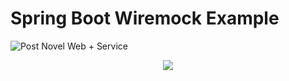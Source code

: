 # Spring Boot Wiremock Example

![Post Novel Web + Service](https://github.com/Artemas-Muzanenhamo/spring-boot-wiremock-example/workflows/Java%20CI%20with%20Gradle/badge.svg?branch=develop)

<p align="center">
    <img src="https://user-images.githubusercontent.com/29547780/78503146-b96f5800-775c-11ea-9eb1-cddb946c7d78.png">
</p>
